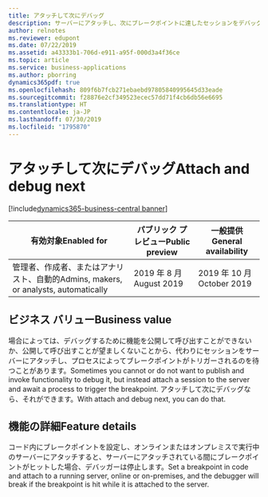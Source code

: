 ```yaml
---
title: アタッチして次にデバッグ
description: サーバーにアタッチし、次にブレークポイントに達したセッションをデバッグできます。
author: relnotes
ms.reviewer: edupont
ms.date: 07/22/2019
ms.assetid: a43333b1-706d-e911-a95f-000d3a4f36ce
ms.topic: article
ms.service: business-applications
ms.author: pborring
dynamics365pdf: true
ms.openlocfilehash: 809f6b7fcb271ebaebd97805840995645d33eade
ms.sourcegitcommit: f28876e2cf349523ecec57dd71f4cb6db56e6695
ms.translationtype: HT
ms.contentlocale: ja-JP
ms.lasthandoff: 07/30/2019
ms.locfileid: "1795870"
---
```

# <a name="attach-and-debug-next"></a><span data-ttu-id="4611a-103">アタッチして次にデバッグ</span><span class="sxs-lookup"><span data-stu-id="4611a-103">Attach and debug next</span></span>
[!include[dynamics365-business-central banner](../includes/dynamics365-business-central.md)]

| <span data-ttu-id="4611a-104">有効対象</span><span class="sxs-lookup"><span data-stu-id="4611a-104">Enabled for</span></span>    |  <span data-ttu-id="4611a-105">パブリック プレビュー</span><span class="sxs-lookup"><span data-stu-id="4611a-105">Public preview</span></span> | <span data-ttu-id="4611a-106">一般提供</span><span class="sxs-lookup"><span data-stu-id="4611a-106">General availability</span></span> | 
| ---------- | ---------- |---------- |
|<span data-ttu-id="4611a-107">管理者、作成者、またはアナリスト、自動的</span><span class="sxs-lookup"><span data-stu-id="4611a-107">Admins, makers, or analysts, automatically</span></span>|<span data-ttu-id="4611a-108">2019 年 8 月</span><span class="sxs-lookup"><span data-stu-id="4611a-108">August 2019</span></span>| <span data-ttu-id="4611a-109">2019 年 10 月</span><span class="sxs-lookup"><span data-stu-id="4611a-109">October 2019</span></span>|


## <a name="business-value"></a><span data-ttu-id="4611a-110">ビジネス バリュー</span><span class="sxs-lookup"><span data-stu-id="4611a-110">Business value</span></span>
<!-- bv start -->
<span data-ttu-id="4611a-111">場合によっては、デバッグするために機能を公開して呼び出すことができないか、公開して呼び出すことが望ましくないことから、代わりにセッションをサーバーにアタッチし、プロセスによってブレークポイントがトリガーされるのを待つことがあります。</span><span class="sxs-lookup"><span data-stu-id="4611a-111">Sometimes you cannot or do not want to publish and invoke functionality to debug it, but instead attach a session to the server and await a process to trigger the breakpoint.</span></span> <span data-ttu-id="4611a-112">アタッチして次にデバッグなら、それができます。</span><span class="sxs-lookup"><span data-stu-id="4611a-112">With attach and debug next, you can do that.</span></span>
<!-- bv end -->



## <a name="feature-details"></a><span data-ttu-id="4611a-113">機能の詳細</span><span class="sxs-lookup"><span data-stu-id="4611a-113">Feature details</span></span>
<!--feature detail start -->
<span data-ttu-id="4611a-114">コード内にブレークポイントを設定し、オンラインまたはオンプレミスで実行中のサーバーにアタッチすると、サーバーにアタッチされている間にブレークポイントがヒットした場合、デバッガーは停止します。</span><span class="sxs-lookup"><span data-stu-id="4611a-114">Set a breakpoint in code and attach to a running server, online or on-premises, and the debugger will break if the breakpoint is hit while it is attached to the server.</span></span>
<!--feature detail end -->











